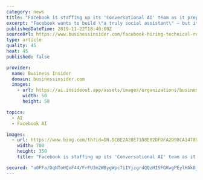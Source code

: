 ```yaml
---
category: news
title: "Facebook is staffing up its 'Conversational AI' team as it prepares to take on Amazon's Alexa and the Google Assistant"
excerpt: "Facebook wants to build \"a truly social assistant\" — but it is years behind its rivals, namely Amazon and Google."
publishedDateTime: 2019-11-22T18:40:00Z
sourceUrl: https://www.businessinsider.com/facebook-hiring-technical-roles-conversational-ai-team-2019-11
type: article
quality: 45
heat: 45
published: false

provider:
  name: Business Insider
  domain: businessinsider.com
  images:
    - url: https://ai.insideout.app/assets/images/organizations/businessinsider.com-50x50.jpg
      width: 50
      height: 50

topics:
  - AI
  - Facebook AI

images:
  - url: https://www.bing.com/th?id=ON.DCBE2A28E71D8E82DFDFA2D98CA1478D
    width: 700
    height: 350
    title: "Facebook is staffing up its 'Conversational AI' team as it prepares to take on Amazon's Alexa and the Google Assistant"

secured: "u0FFa/DqNToHQvF44/FrFU3m2WBygWpc7iIYjzgrdQQzHISFGKwgPEylHAk8jTkbX62Q81IRJ8flUxbzqLjXIwei7EpY1bkQXtzWqmsBVhV2W17z+W5I9oVC3DpQo+jJGlS5vg0cnuA4693qIS3aQQSEBy17JJ3LNl7XFhHpNDZqwzfXgWyudwbyrdoLyCcO7dZ5Etlx+modITNOTInlpZWUy64ANe7+/TV0SY+DRNDaIatj46tiFDp5oiCOfJn7jau0ve+O4JPidn8CXUsZbA==;k1rlPB9Ho2uxgxQOF4G1Mw=="
---
```


